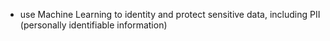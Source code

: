 - use Machine Learning to identity and protect sensitive data, including PII (personally identifiable information)